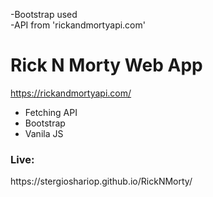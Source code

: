 

-Bootstrap used
<br>
-API from 'rickandmortyapi.com'

<h1><b>Rick N Morty Web App</b></h1>

https://rickandmortyapi.com/

- Fetching API
- Bootstrap
- Vanila JS

<h3><b>Live:</b></h3>
https://stergioshariop.github.io/RickNMorty/

